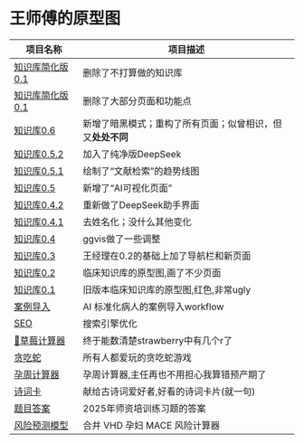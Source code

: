 # 王师傅的原型图

| 项目名称 | 项目描述 |
|---------|---------|
| [知识库简化版0.1](https://ggvispro.github.io/idea/knowledge_base_tidy_011/)  | 删除了不打算做的知识库 |
| [知识库简化版0.1](https://ggvispro.github.io/idea/knowledge_base_tidy_01/)  | 删除了大部分页面和功能点 |
| [知识库0.6](https://ggvispro.github.io/idea/knowledge_base_06/)  | 新增了暗黑模式；重构了所有页面；似曾相识，但又**处处不同** |
| [知识库0.5.2](https://ggvispro.github.io/idea/knowledge_base_052/)  | 加入了纯净版DeepSeek |
| [知识库0.5.1](https://ggvispro.github.io/idea/knowledge_base_051/)  | 绘制了“文献检索”的趋势线图 |
| [知识库0.5](https://ggvispro.github.io/idea/knowledge_base_05/)  | 新增了“AI可视化页面” |
| [知识库0.4.2](https://ggvispro.github.io/idea/knowledge_base_042/)  | 重新做了DeepSeek助手界面 |
| [知识库0.4.1](https://ggvispro.github.io/idea/knowledge_base_041/)  | 去姓名化；没什么其他变化 |
| [知识库0.4](https://ggvispro.github.io/idea/knowledge_base_04/)  | ggvis做了一些调整 |
| [知识库0.3](https://ggvispro.github.io/idea/knowledge_base_03/)  | 王经理在0.2的基础上加了导航栏和新页面 |
| [知识库0.2](https://ggvispro.github.io/idea/knowledge_base/)  | 临床知识库的原型图,画了不少页面 |
| [知识库0.1](https://ggvispro.github.io/idea/knowledge_base_red/)  | 旧版本临床知识库的原型图,红色,非常ugly |
| [案例导入](https://ggvispro.github.io/idea/import_case/)  | AI 标准化病人的案例导入workflow |
| [SEO](https://ggvispro.github.io/idea/seo/) | 搜索引擎优化 |
| [🍓草莓计算器](https://ggvispro.github.io/idea/strawberry/) | 终于能数清楚strawberry中有几个r了 |
| [贪吃蛇](https://ggvispro.github.io/idea/snake/) | 所有人都爱玩的贪吃蛇游戏 |
| [孕周计算器](https://ggvispro.github.io/idea/pregnancy/) | 孕周计算器,主任再也不用担心我算错预产期了 |
| [诗词卡](https://ggvispro.github.io/idea/poem_card/) | 献给古诗词爱好者,好看的诗词卡片(就一句) |
| [题目答案](https://ggvispro.github.io/idea/train_teacher/) | 2025年师资培训练习题的答案 |
| [风险预测模型](https://ggvispro.github.io/idea/risk-calculator/) | 合并 VHD 孕妇 MACE 风险计算器 |
